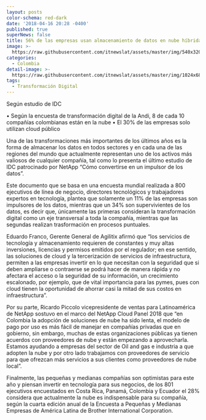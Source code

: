```yaml
---
layout: posts
color-schema: red-dark
date: '2018-04-16 20:28 -0400'
published: true
superNews: false
title: 56% de las empresas usan almacenamiento de datos en nube híbrida
image: >-
  https://raw.githubusercontent.com/itnewslat/assets/master/img/540x320/Eduardo-Franco-p.jpg
categories:
  - Colombia
detail-image: >-
  https://raw.githubusercontent.com/itnewslat/assets/master/img/1024x680/Eduardo-Franco-g.jpg
tags:
  - Transformación Digital
---
```

Según estudio de IDC

•	Según la encuesta de transformación digital de la Andi, 8 de cada 10 compañías colombianas están en la nube
•	El 30% de las empresas solo utilizan cloud público

Una de las transformaciones más importantes de los últimos años es la forma de almacenar los datos en todos sectores y en cada una de las regiones del mundo que actualmente representan uno de los activos más valiosos de cualquier compañía, tal como lo presenta el último estudio de IDC patrocinado por NetApp “Cómo convertirse en un impulsor de los datos”.

Este documento que se basa en una encuesta mundial realizada a 800 ejecutivos de línea de negocio, directores tecnológicos y trabajadores expertos en tecnología, plantea que solamente un 11% de las empresas son impulsores de los datos, mientras que un 34% son supervivientes de los datos, es decir que, únicamente las primeras consideran la transformación digital como un eje transversal a toda la compañía, mientras que las segundas realizan trasformación en procesos puntuales.

Eduardo Franco, Gerente General de Agilitix afirmó que “los servicios de tecnología y almacenamiento requieren de constantes y muy altas inversiones, licencias y permisos emitidos por el regulador; en ese sentido, las soluciones de cloud y la tercerización de servicios de infraestructura, permiten a las empresas invertir en lo que necesitan con la seguridad que si deben ampliarse o contraerse se podrá hacer de manera rápida y no afectara el acceso o la seguridad de su información, un crecimiento escalonado, por ejemplo, que de vital importancia para las pymes, pues  con cloud tienen la oportunidad de ahorrar casi la mitad de sus costos en infraestructura”.

Por su parte, Ricardo Piccolo vicepresidente de ventas para Latinoamérica de NetApp sostuvo en el marco del NetApp Cloud Panel 2018 que “en Colombia la adopción de soluciones de nube ha sido lenta, el modelo de pago por uso es más fácil de manejar en compañías privadas que en gobierno, sin embargo, muchas de estas organizaciones públicas ya tienen acuerdos con proveedores de nube y están empezando a aprovecharla. Estamos ayudando a empresas del sector de Oil and gas e industria a que adopten la nube y por otro lado trabajamos con proveedores de servicio para que ofrezcan más servicios a sus clientes como proveedores de nube local”.

Finalmente, las pequeñas y medianas compañías son optimistas para este año y piensan invertir en tecnología para sus negocios, de los 801 ejecutivos encuestados en Costa Rica, Panamá, Colombia y Ecuador el 28% considera que actualmente la nube es indispensable para su compañía, según la cuarta edición anual de la Encuesta a Pequeñas y Medianas Empresas de América Latina de Brother International Corporation.

